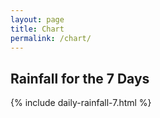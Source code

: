 ```yaml
---
layout: page
title: Chart
permalink: /chart/
---
```


## Rainfall for the 7 Days

{% include daily-rainfall-7.html %}

